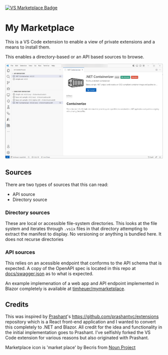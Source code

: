 [![VS Marketplace Badge](https://img.shields.io/badge/Visual%20Studio%20Marketplace-0.0.7-brightgreen?logo=visualstudiocode)](https://marketplace.visualstudio.com/items?itemName=TimHeuer.mympclient)
# My Marketplace 
This is a VS Code extension to enable a view of private extensions and a means to install them.

This enables a directory-based or an API based sources to browse.

![Screenshot of My Marketplace and sources](docs/screenshot.png)

## Sources
There are two types of sources that this can read:
- API source
- Directory source

### Directory sources
These are local or accessible file-system directories.  This looks at the file system and iterates through `.vsix` files in that directory attempting to extract the manifest to display.  No versioning or anything is bundled here.  It does not recurse directories

### API sources
This relies on an acessible endpoint that conforms to the API schema that is expected.  A copy of the OpenAPI spec is located in this repo at [docs/swagger.json](docs/swagger.json) as to what is expected.

An example implemenation of a web app and API endpoint implemented in Blazor completely is available at [timheuer/mymarketplace](https://github.com/timheuer/mymarketplace).

## Credits
This was inspired by [Prashant](https://github.com/prashantvc)'s https://github.com/prashantvc/extensions repository which is a React front-end application and I wanted to convert this completely to .NET and Blazor.  All credit for the idea and functionality in the initial implementation goes to Prashant.  I've selfishly forked the VS Code extension for various reasons but also originated with Prashant.

Marketplace icon is 'market place' by Becris from <a href="https://thenounproject.com/browse/icons/term/market-place/" target="_blank" title="market place Icons">Noun Project</a>
